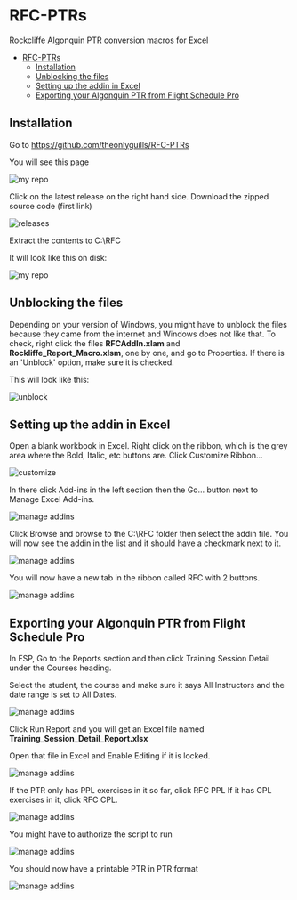 # RFC-PTRs
Rockcliffe Algonquin PTR conversion macros for Excel

- [RFC-PTRs](#rfc-ptrs)
  - [Installation](#installation)
  - [Unblocking the files](#unblocking-the-files)
  - [Setting up the addin in Excel](#setting-up-the-addin-in-excel)
  - [Exporting your Algonquin PTR from Flight Schedule Pro](#exporting-your-algonquin-ptr-from-flight-schedule-pro)

## Installation

Go to https://github.com/theonlyguills/RFC-PTRs

You will see this page

![my repo](images/gotosite.png)

Click on the latest release on the right hand side. Download the zipped source code (first link)

![releases](images/clicklatest.png)

Extract the contents to C:\RFC

It will look like this on disk:

![my repo](images/extracttoC.png)

## Unblocking the files

Depending on your version of Windows, you might have to unblock the files because they came from the internet and Windows does not like that. To check, right click the files **RFCAddIn.xlam** and **Rockliffe_Report_Macro.xlsm**, one by one, and go to Properties. If there is an 'Unblock' option, make sure it is checked.

This will look like this:

![unblock](images/unblock.png)

## Setting up the addin in Excel
Open a blank workbook in Excel. Right click on the ribbon, which is the grey area where the Bold, Italic, etc buttons are. Click Customize Ribbon...

![customize](images/customize.png)

In there click Add-ins in the left section then the Go... button next to Manage Excel Add-ins.

![manage addins](images/clickgo.png)

Click Browse and browse to the C:\RFC folder then select the addin file. You will now see the addin in the list and it should have a checkmark next to it.

![manage addins](images/addonadded.png)

You will now have a new tab in the ribbon called RFC with 2 buttons.

![manage addins](images/addedtab.png)

## Exporting your Algonquin PTR from Flight Schedule Pro

In FSP, Go to the Reports section and then click Training Session Detail under the Courses heading.

Select the student, the course and make sure it says All Instructors and the date range is set to All Dates.

![manage addins](images/trainingdetails.png)

Click Run Report and you will get an Excel file named **Training_Session_Detail_Report.xlsx**

Open that file in Excel and Enable Editing if it is locked.

![manage addins](images/enableediting.png)

If the PTR only has PPL exercises in it so far, click RFC PPL
If it has CPL exercises in it, click RFC CPL.

![manage addins](images/addedtab.png)

You might have to authorize the script to run

![manage addins](images/enablescript.png)

You should now have a printable PTR in PTR format

![manage addins](images/final.png)


